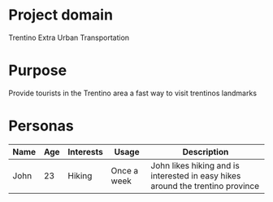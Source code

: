 # Project domain
Trentino Extra Urban Transportation
# Purpose
Provide tourists in the Trentino area a fast way to visit trentinos landmarks

# Personas
|Name|Age|Interests|Usage|Description|
|---|---|------|------|------|
|John|23|Hiking|Once a week|John likes hiking and is interested in easy hikes around the trentino province|
